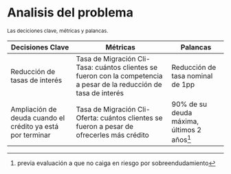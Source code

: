 # Analisis del problema

<small>Las deciciones clave, métricas y palancas.</small> 

| **Decisiones Clave**                                         | **Métricas**                                                                   | **Palancas**                                             |
|----------------------------------------------------------------|--------------------------------------------------------------------------------|-----------------------------------------------------------|
| Reducción de tasas de interés                                  | Tasa de Migración Cli-Tasa: cuántos clientes se fueron con la competencia a pesar de la reducción de tasa de interés     | Reducción de tasa nominal de 1pp                           |
| Ampliación de deuda cuando el crédito ya está por terminar      | Tasa de Migración Cli-Oferta: cuántos clientes se fueron a pesar de ofrecerles más crédito                              | 90% de su deuda máxima, últimos 2 años[^1]               |

[^1]: previa evaluación a que no caiga en riesgo por sobreendudamiento

